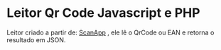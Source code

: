# Leitor Qr Code Javascript e PHP

Leitor criado a partir de: [ScanApp](https://github.com/scanapp-org) , ele lê o QrCode ou EAN e retorna o resultado em JSON.

